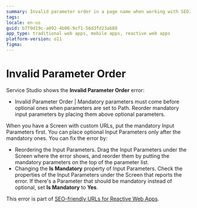 ```yaml
---
summary: Invalid parameter order in a page name when working with SEO. 
tags:
locale: en-us
guid: b7f0d19c-a092-4b06-9cf1-56d3fd23ab88
app_type: traditional web apps, mobile apps, reactive web apps
platform-version: o11
figma:
---
```


# Invalid Parameter Order

Service Studio shows the **Invalid Parameter Order** error:

* Invalid Parameter Order | Mandatory parameters must come before optional ones when parameters are set to Path. Reorder mandatory input parameters by placing them above optional parameters.

When you have a Screen with custom URLs, put the mandatory Input Parameters first. You can place optional Input Parameters only after the mandatory ones. You can fix the error by:

* Reordering the Input Parameters. Drag the Input Parameters under the Screen where the error shows, and reorder them by putting the mandatory parameters on the top of the parameter list.
* Changing the **Is Mandatory** property of Input Parameters. Check the properties of the Input Parameters under the Screen that reports the error. If there's a Parameter that should be mandatory instead of optional, set **Is Mandatory** to **Yes**.   

<div class="info" markdown="1">

This error is part of [SEO-friendly URLs for Reactive Web Apps](../../../develop/seo/intro.md).

</div>